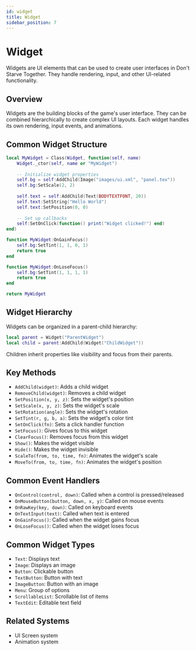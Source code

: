 ```yaml
---
id: widget
title: Widget
sidebar_position: 7
---
```


# Widget

Widgets are UI elements that can be used to create user interfaces in Don't Starve Together. They handle rendering, input, and other UI-related functionality.

## Overview

Widgets are the building blocks of the game's user interface. They can be combined hierarchically to create complex UI layouts. Each widget handles its own rendering, input events, and animations.

## Common Widget Structure

```lua
local MyWidget = Class(Widget, function(self, name)
    Widget._ctor(self, name or "MyWidget")
    
    -- Initialize widget properties
    self.bg = self:AddChild(Image("images/ui.xml", "panel.tex"))
    self.bg:SetScale(2, 2)
    
    self.text = self:AddChild(Text(BODYTEXTFONT, 20))
    self.text:SetString("Hello World")
    self.text:SetPosition(0, 0)
    
    -- Set up callbacks
    self:SetOnClick(function() print("Widget clicked!") end)
end)

function MyWidget:OnGainFocus()
    self.bg:SetTint(1, 1, 0, 1)
    return true
end

function MyWidget:OnLoseFocus()
    self.bg:SetTint(1, 1, 1, 1)
    return true
end

return MyWidget
```

## Widget Hierarchy

Widgets can be organized in a parent-child hierarchy:

```lua
local parent = Widget("ParentWidget")
local child = parent:AddChild(Widget("ChildWidget"))
```

Children inherit properties like visibility and focus from their parents.

## Key Methods

- `AddChild(widget)`: Adds a child widget
- `RemoveChild(widget)`: Removes a child widget
- `SetPosition(x, y, z)`: Sets the widget's position
- `SetScale(x, y, z)`: Sets the widget's scale
- `SetRotation(angle)`: Sets the widget's rotation
- `SetTint(r, g, b, a)`: Sets the widget's color tint
- `SetOnClick(fn)`: Sets a click handler function
- `SetFocus()`: Gives focus to this widget
- `ClearFocus()`: Removes focus from this widget
- `Show()`: Makes the widget visible
- `Hide()`: Makes the widget invisible
- `ScaleTo(from, to, time, fn)`: Animates the widget's scale
- `MoveTo(from, to, time, fn)`: Animates the widget's position

## Common Event Handlers

- `OnControl(control, down)`: Called when a control is pressed/released
- `OnMouseButton(button, down, x, y)`: Called on mouse events
- `OnRawKey(key, down)`: Called on keyboard events
- `OnTextInput(text)`: Called when text is entered
- `OnGainFocus()`: Called when the widget gains focus
- `OnLoseFocus()`: Called when the widget loses focus

## Common Widget Types

- `Text`: Displays text
- `Image`: Displays an image
- `Button`: Clickable button
- `TextButton`: Button with text
- `ImageButton`: Button with an image
- `Menu`: Group of options
- `ScrollableList`: Scrollable list of items
- `TextEdit`: Editable text field

## Related Systems

- UI Screen system
- Animation system 